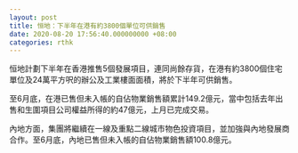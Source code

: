 ```yaml
---
layout: post
title: 恒地：下半年在港有約3800個單位可供銷售
date: 2020-08-20 17:56:40.000000000 +08:00
categories: rthk
---
```


恒地計劃下半年在香港推售5個發展項目，連同尚餘存貨，在港有約3800個住宅單位及24萬平方呎的辦公及工業樓面面積，將於下半年可供銷售。

至6月底，在港已售但未入帳的自佔物業銷售額累計149.2億元，當中包括去年出售和生圍項目公司權益所得的約47億元，上月已完成交易。

內地方面，集團將繼續在一線及重點二線城市物色投資項目，並加強與內地發展商合作。至6月底，內地已售但未入帳的自佔物業銷售額100.8億元。
